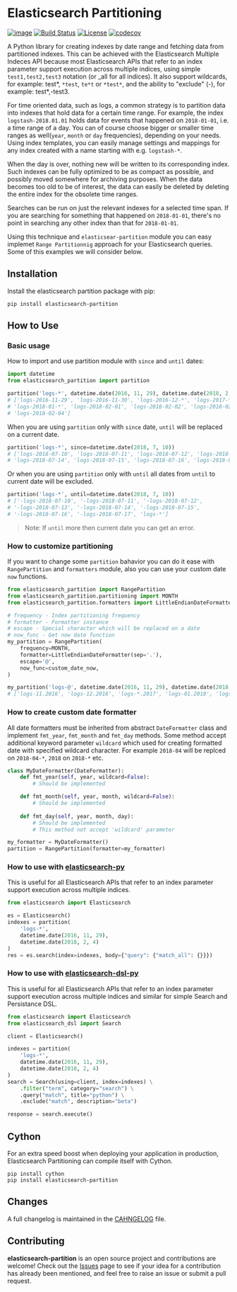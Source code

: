 # Elasticsearch Partitioning
[![image](https://img.shields.io/pypi/v/elasticsearch-partition.svg)](https://pypi.python.org/pypi/elasticsearch-partition)
[![Build Status](https://travis-ci.com/kandziu/elasticsearch-partition.svg?branch=master)](https://travis-ci.com/kandziu/elasticsearch-partition)
[![License](https://img.shields.io/badge/license-MIT-blue.svg)](https://github.com/kandziu/elasticsearch-partition/blob/master/LICENSE)
[![codecov](https://codecov.io/gh/kandziu/elasticsearch-partition/branch/master/graph/badge.svg)](https://codecov.io/gh/kandziu/elasticsearch-partition)

A Python library for creating indexes by date range and fetching data from
partitioned indexes. This can be achieved with the Elasticsearch Multiple
Indeces API because most Elasticsearch APIs that refer to an index parameter
support execution across multiple indices, using simple `test1,test2,test3`
notation (or _all for all indices). It also support wildcards, for example:
test*, `*test`, `te*t` or `*test*`, and the ability to "exclude" (-), for
example: test*,-test3.

For time oriented data, such as logs, a common strategy is to partition data
into indexes that hold data for a certain time range. For example, the index
`logstash-2018.01.01` holds data for events that happened on `2018-01-01`, i.e.
a time range of a day. You can of course choose bigger or smaller time ranges
as well(`year`, `month` or `day` frequencies), depending on your needs. Using
index templates, you can easily manage settings and mappings for any index
created with a name starting with e.g. `logstash-*`.

When the day is over, nothing new will be written to its corresponding index.
Such indexes can be fully optimized to be as compact as possible, and possibly
moved somewhere for archiving purposes. When the data becomes too old to be of
interest, the data can easily be deleted by deleting the entire index for the
obsolete time ranges.

Searches can be run on just the relevant indexes for a selected time span. If
you are searching for something that happened on `2018-01-01`, there's no point
in searching any other index than that for `2018-01-01`.

Using this technique and `elasticsear-partition` module you can easy implemet
`Range Partitionnig` approach for your Elasticsearch queries. Some of this
examples we will consider below.

## Installation
Install the elasticsearch partition package with pip:
```
pip install elasticsearch-partition
```

## How to Use
### Basic usage
How to import and use partition module with `since` and `until` dates:
```python
import datetime
from elasticsearch_partition import partition

partition('logs-*', datetime.date(2016, 11, 29), datetime.date(2018, 2, 4))
# ['logs-2016-11-29', 'logs-2016-11-30', 'logs-2016-12-*', 'logs-2017-*',
# 'logs-2018-01-*', 'logs-2018-02-01', 'logs-2018-02-02', 'logs-2018-02-03',
# 'logs-2018-02-04']
```

When you are using `partition` only with `since` date, `until` will be replaced
on a current date.
```python
partition('logs-*', since=datetime.date(2018, 7, 10))
# ['logs-2018-07-10', 'logs-2018-07-11', 'logs-2018-07-12', 'logs-2018-07-13',
# 'logs-2018-07-14', 'logs-2018-07-15', 'logs-2018-07-16', 'logs-2018-07-17']
```

Or when you are using `partition` only with `until` all dates from `until` to
current date will be excluded.
```python
partition('logs-*', until=datetime.date(2018, 7, 10))
# ['-logs-2018-07-10', '-logs-2018-07-11', '-logs-2018-07-12',
# '-logs-2018-07-13', '-logs-2018-07-14', '-logs-2018-07-15',
# '-logs-2018-07-16', '-logs-2018-07-17', 'logs-*']
```

> Note: If `until` more then current date you can get an error.

### How to customize partitioning
If you want to change some `partition` bahavior you can do it ease with
`RangePartition` and `formatters` module, also you can use your custom date
`now` functions.
```python
from elasticsearch_partition import RangePartition
from elasticsearch_partition.partitioning import MONTH
from elasticsearch_partition.formatters import LittleEndianDateFormatter

# frequency - Index partitioning frequency
# formatter - Formatter instance
# escape - Special character which will be replaced on a date
# now_func - Get now date function
my_partition = RangePartition(
    frequency=MONTH,
    formatter=LittleEndianDateFormatter(sep='.'),
    escape='@',
    now_func=custom_date_now,
)

my_partition('logs-@', datetime.date(2016, 11, 29), datetime.date(2018, 2, 4))
# ['logs-11.2016', 'logs-12.2016', 'logs-*.2017', 'logs-01.2018', 'logs-02.2018']
```

### How to create custom date formatter
All date formatters must be inherited from abstract `DateFormatter` class and
implement `fmt_year`, `fmt_month` and `fmt_day` methods. Some method accept
additional keyword parameter `wildcard` which used for creating formatted date
with specified wildcard character. For example `2018-04` will be replced on
`2018-04-*`, `2018` on `2018-*` etc.
```python
class MyDateFormatter(DateFormatter):
    def fmt_year(self, year, wildcard=False):
        # Should be implemented

    def fmt_month(self, year, month, wildcard=False):
        # Should be implemented
    
    def fmt_day(self, year, month, day):
        # Should be implemented
        # This method not accept 'wildcard' parameter

my_formatter = MyDateFormatter()
partition = RangePartition(formatter=my_formatter)
```

### How to use with [elasticsearch-py](https://github.com/elastic/elasticsearch-py)
This is useful for all Elasticsearch APIs that refer to an index parameter
support execution across multiple indices.
```python
from elasticsearch import Elasticsearch

es = Elasticsearch()
indexes = partition(
    'logs-*',
    datetime.date(2016, 11, 29),
    datetime.date(2018, 2, 4)
)
res = es.search(index=indexes, body={"query": {"match_all": {}}})
```

### How to use with [elasticsearch-dsl-py](https://github.com/elastic/elasticsearch-dsl-py)
This is useful for all Elasticsearch APIs that refer to an index parameter
support execution across multiple indices and similar for simple Search and
Persistance DSL.
```python
from elasticsearch import Elasticsearch
from elasticsearch_dsl import Search

client = Elasticsearch()

indexes = partition(
    'logs-*',
    datetime.date(2016, 11, 29),
    datetime.date(2018, 2, 4)
)
search = Search(using=client, index=indexes) \
    .filter("term", category="search") \
    .query("match", title="python") \
    .exclude("match", description="beta")

response = search.execute()
```

## Cython
For an extra speed boost when deploying your application in production, Elasticsearch
Partitioning can compile itself with Cython.
```
pip install cython
pip install elasticsearch-partition
```

## Changes
A full changelog is maintained in the [CAHNGELOG](https://github.com/kandziu/elasticsearch-partition/blob/master/CHANGELOG.md) file.

## Contributing 
**elasticsearch-partition** is an open source project and contributions are
welcome! Check out the [Issues](https://github.com/kandziu/elasticsearch-partition/issues)
page to see if your idea for a contribution has already been mentioned, and feel
free to raise an issue or submit a pull request.
